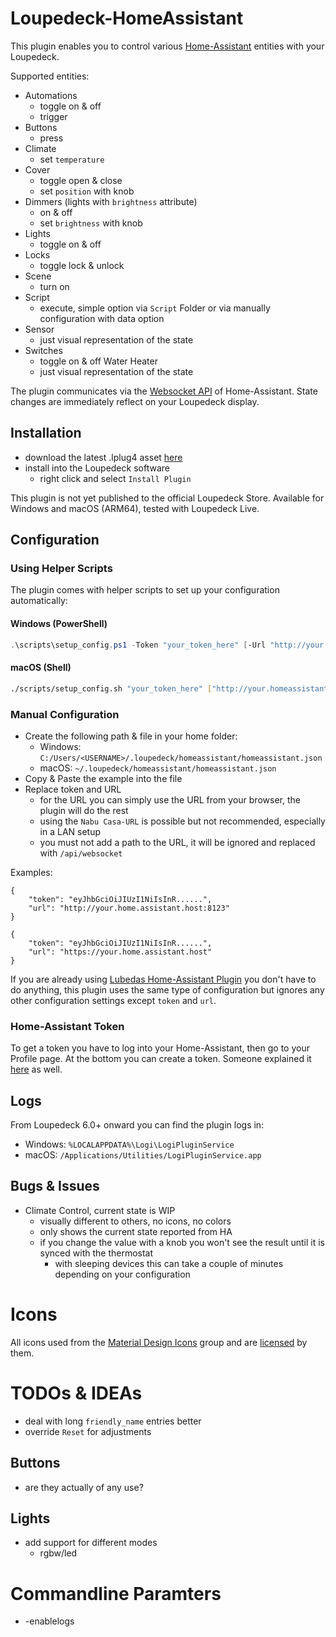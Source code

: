 # Loupedeck-HomeAssistant

This plugin enables you to control various [Home-Assistant](https://home-assistant.io) entities with your Loupedeck.

Supported entities:
- Automations
  - toggle on & off 
  - trigger
- Buttons
  - press
- Climate
  - set `temperature`
- Cover
  - toggle open & close
  - set `position` with knob  
- Dimmers (lights with `brightness` attribute)
  - on & off
  - set `brightness` with knob
- Lights
  - toggle on & off 
- Locks
  - toggle lock & unlock
- Scene
  - turn on
- Script
  - execute, simple option via `Script` Folder or via manually configuration with data option
- Sensor
  - just visual representation of the state
- Switches
  - toggle on & off
Water Heater
  - just visual representation of the state

The plugin communicates via the [Websocket API](https://developers.home-assistant.io/docs/api/websocket/) of Home-Assistant.
State changes are immediately reflect on your Loupedeck display.

## Installation
- download the latest .lplug4 asset [here](https://github.com/lmasiero/Loupedeck-HomeAssistant/releases/latest)
- install into the Loupedeck software
  - right click and select `Install Plugin`

This plugin is not yet published to the official Loupedeck Store.
Available for Windows and macOS (ARM64), tested with Loupedeck Live.

## Configuration

### Using Helper Scripts
The plugin comes with helper scripts to set up your configuration automatically:

#### Windows (PowerShell)
```powershell
.\scripts\setup_config.ps1 -Token "your_token_here" [-Url "http://your.homeassistant.url:8123"]
```

#### macOS (Shell)
```bash
./scripts/setup_config.sh "your_token_here" ["http://your.homeassistant.url:8123"]
```

### Manual Configuration
- Create the following path & file in your home folder:
  - Windows: `C:/Users/<USERNAME>/.loupedeck/homeassistant/homeassistant.json`
  - macOS: `~/.loupedeck/homeassistant/homeassistant.json`
- Copy & Paste the example into the file
- Replace token and URL
  - for the URL you can simply use the URL from your browser, the plugin will do the rest
  - using the `Nabu Casa-URL` is possible but not recommended, especially in a LAN setup
  - you must not add a path to the URL, it will be ignored and replaced with `/api/websocket`

Examples:
```
{
    "token": "eyJhbGciOiJIUzI1NiIsInR......",
    "url": "http://your.home.assistant.host:8123"
}
```
```
{
    "token": "eyJhbGciOiJIUzI1NiIsInR......",
    "url": "https://your.home.assistant.host"
}
```

If you are already using [Lubedas Home-Assistant Plugin](https://github.com/lubeda/Loupedeck-HomeAssistantPlugin) you don't have to do anything,
this plugin uses the same type of configuration but ignores any other configuration settings except `token` and `url`.

### Home-Assistant Token
To get a token you have to log into your Home-Assistant, then go to your Profile page. At the bottom you can create a token.
Someone explained it [here](https://community.home-assistant.io/t/how-to-get-long-lived-access-token/162159/5) as well.

## Logs
From Loupedeck 6.0+ onward you can find the plugin logs in:
- Windows: `%LOCALAPPDATA%\Logi\LogiPluginService`
- macOS: `/Applications/Utilities/LogiPluginService.app`

## Bugs & Issues
- Climate Control, current state is WIP
  - visually different to others, no icons, no colors
  - only shows the current state reported from HA
  - if you change the value with a knob you won't see the result until it is synced with the thermostat
    - with sleeping devices this can take a couple of minutes depending on your configuration

# Icons
All icons used from the [Material Design Icons](https://pictogrammers.com/docs/general/about/) group and are [licensed](https://github.com/Templarian/MaterialDesign/blob/master/LICENSE) by them.

# TODOs & IDEAs

- deal with long `friendly_name` entries better
- override `Reset` for adjustments

## Buttons
- are they actually of any use?

## Lights
- add support for different modes
  - rgbw/led 

# Commandline Paramters
- -enablelogs
